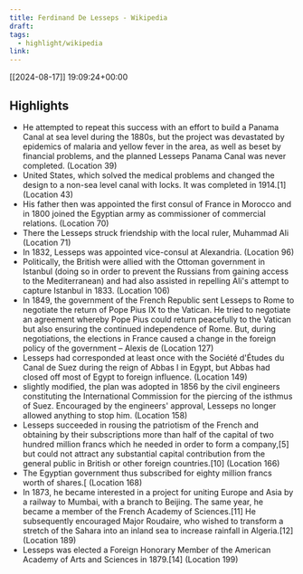 ```yaml
---
title: Ferdinand De Lesseps - Wikipedia
draft: 
tags:
  - highlight/wikipedia
link:
---
```



[[2024-08-17]] 19:09:24+00:00
## Highlights
- He attempted to repeat this success with an effort to build a Panama Canal at sea level during the 1880s, but the project was devastated by epidemics of malaria and yellow fever in the area, as well as beset by financial problems, and the planned Lesseps Panama Canal was never completed. (Location 39)
- United States, which solved the medical problems and changed the design to a non-sea level canal with locks. It was completed in 1914.[1] (Location 43)
- His father then was appointed the first consul of France in Morocco and in 1800 joined the Egyptian army as commissioner of commercial relations. (Location 70)
- There the Lesseps struck friendship with the local ruler, Muhammad Ali (Location 71)
- In 1832, Lesseps was appointed vice-consul at Alexandria. (Location 96)
- Politically, the British were allied with the Ottoman government in Istanbul (doing so in order to prevent the Russians from gaining access to the Mediterranean) and had also assisted in repelling Ali's attempt to capture Istanbul in 1833. (Location 106)
- In 1849, the government of the French Republic sent Lesseps to Rome to negotiate the return of Pope Pius IX to the Vatican. He tried to negotiate an agreement whereby Pope Pius could return peacefully to the Vatican but also ensuring the continued independence of Rome. But, during negotiations, the elections in France caused a change in the foreign policy of the government – Alexis de (Location 127)
- Lesseps had corresponded at least once with the Société d'Études du Canal de Suez during the reign of Abbas I in Egypt, but Abbas had closed off most of Egypt to foreign influence. (Location 149)
- slightly modified, the plan was adopted in 1856 by the civil engineers constituting the International Commission for the piercing of the isthmus of Suez. Encouraged by the engineers' approval, Lesseps no longer allowed anything to stop him. (Location 158)
- Lesseps succeeded in rousing the patriotism of the French and obtaining by their subscriptions more than half of the capital of two hundred million francs which he needed in order to form a company,[5] but could not attract any substantial capital contribution from the general public in British or other foreign countries.[10] (Location 166)
- The Egyptian government thus subscribed for eighty million francs worth of shares.[ (Location 168)
- In 1873, he became interested in a project for uniting Europe and Asia by a railway to Mumbai, with a branch to Beijing. The same year, he became a member of the French Academy of Sciences.[11] He subsequently encouraged Major Roudaire, who wished to transform a stretch of the Sahara into an inland sea to increase rainfall in Algeria.[12] (Location 189)
- Lesseps was elected a Foreign Honorary Member of the American Academy of Arts and Sciences in 1879.[14] (Location 199)



